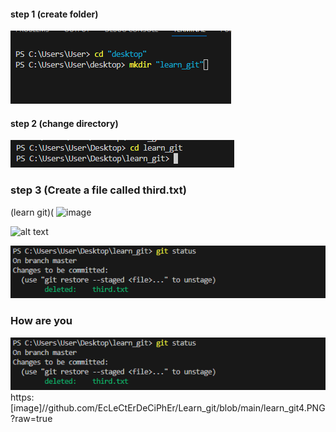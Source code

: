 
####  step 1 (create folder)
![learn git 1](https://github.com/EcLeCtErDeCiPhEr/Learn_git/blob/main/learn_git1.PNG?raw=true)

#### step 2 (change directory)
![learn_git_20](https://github.com/EcLeCtErDeCiPhEr/Learn_git/blob/main/learn_git20.PNG?raw=true)

### step 3 (Create a file called third.txt)
(learn git)( ![image](https://github.com/EcLeCtErDeCiPhEr/Learn_git/assets/174363237/74afae69-a4de-4e37-9fdf-466a67efdcce)

![alt text](https://github.com/EcLeCtErDeCiPhEr/Learn_git/blob/main/learn_git13.jpg?raw=true)

![learn git 13](https://github.com/EcLeCtErDeCiPhEr/Learn_git/blob/main/learn_git13.PNG)

### How are you
![learn git 13](https://github.com/EcLeCtErDeCiPhEr/Learn_git/blob/main/learn_git13.PNG?raw=true)
https:[image]//github.com/EcLeCtErDeCiPhEr/Learn_git/blob/main/learn_git4.PNG?raw=true

